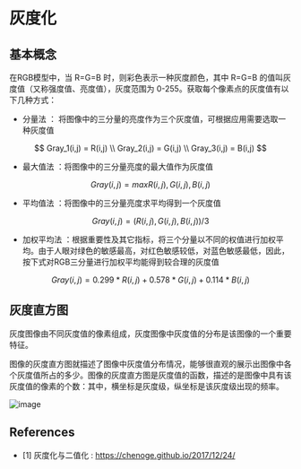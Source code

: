 # 灰度化

## 基本概念

在RGB模型中，当 R=G=B 时，则彩色表示一种灰度颜色，其中 R=G=B 的值叫灰度值（又称强度值、亮度值），灰度范围为 0-255。获取每个像素点的灰度值有以下几种方式：

- 分量法 ： 将图像中的三分量的亮度作为三个灰度值，可根据应用需要选取一种灰度值

$$
Gray_1(i,j) = R(i,j)
\\
Gray_2(i,j) = G(i,j)
\\
Gray_3(i,j) = B(i,j)
$$

- 最大值法 ：将图像中的三分量亮度的最大值作为灰度值

$$
Gray(i, j) = max{R(i,j), G(i,j), B(i,j)}
$$

- 平均值法 ：将图像中的三分量亮度求平均得到一个灰度值

$$
Gray(i, j) = (R(i,j), G(i,j), B(i,j)) / 3
$$

- 加权平均法 ：根据重要性及其它指标，将三个分量以不同的权值进行加权平均。由于人眼对绿色的敏感最高，对红色敏感较低，对蓝色敏感最低，因此，按下式对RGB三分量进行加权平均能得到较合理的灰度值

$$
Gray(i, j) = 0.299 * R(i,j) + 0.578 * G(i,j) + 0.114 * B(i,j)
$$

## 灰度直方图

灰度图像由不同灰度值的像素组成，灰度图像中灰度值的分布是该图像的一个重要特征。

图像的灰度直方图就描述了图像中灰度值分布情况，能够很直观的展示出图像中各个灰度值所占的多少。图像的灰度直方图是灰度值的函数，描述的是图像中具有该灰度值的像素的个数：其中，横坐标是灰度级，纵坐标是该灰度级出现的频率。

![image](https://chenoge.github.io/2017/12/24/%E7%81%B0%E5%BA%A6%E5%8C%96%E4%B8%8E%E4%BA%8C%E5%80%BC%E5%8C%96/439761-20170630113705633-1850306826.png)

## References

- [1] 灰度化与二值化 : https://chenoge.github.io/2017/12/24/